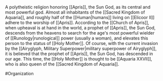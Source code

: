 A polytheistic religion honoring <span class="miscellaneous">[[Apris]]</span>, the Sun God, as its central and most powerful god.  Almost all inhabitants of the <span class="political-bodies-places">[[Sacred Kingdom of Aquaria]]</span>, and roughly half of the <span class="races">[[Human|humans]]</span> living on <span class="political-bodies-places">[[Elicoor II]]</span> adhere to the worship of <span class="miscellaneous">[[Apris]]</span>.
According to the <span class="miscellaneous">[[Church of Apris]]</span>, when upheaval is at hand in the world, a prophet of <span class="miscellaneous">[[Apris]]</span>, the Sun God, descends from the heavens to search for the age's most powerful wielder of <span class="miscellaneous">[[Runology|runological]]</span> power (usually a woman), and elevates this person to the status of <span class="miscellaneous">[[Holy Mother]]</span>.
Of course, with the current invasion by the <span class="political-bodies-places">[[Airyglyph, Military Superpower|military superpower of Airyglyph]]</span>, it is believed that the prophet of <span class="miscellaneous">[[Apris]]</span>, the Sun God, has descended in our age.  This time, the <span class="miscellaneous">[[Holy Mother]]</span> is thought to be <span class="people">[[Aquaria XXVII]]</span>, who is also queen of the <span class="political-bodies-places">[[Sacred Kingdom of Aquaria]]</span>.

#Organization